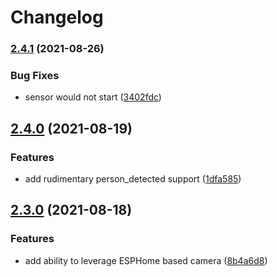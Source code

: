 # Changelog

### [2.4.1](https://www.github.com/TheRealWaldo/thermal/compare/v2.4.0...v2.4.1) (2021-08-26)


### Bug Fixes

* sensor would not start ([3402fdc](https://www.github.com/TheRealWaldo/thermal/commit/3402fdcec5cb50d21a2f2dc514961492dcd18b22))

## [2.4.0](https://www.github.com/TheRealWaldo/thermal/compare/v2.3.0...v2.4.0) (2021-08-19)


### Features

* add rudimentary person_detected support ([1dfa585](https://www.github.com/TheRealWaldo/thermal/commit/1dfa585305c25125051b5d1444890aa9e7b01a0c))

## [2.3.0](https://www.github.com/TheRealWaldo/thermal/compare/v2.2.1...v2.3.0) (2021-08-18)


### Features

* add ability to leverage ESPHome based camera ([8b4a6d8](https://www.github.com/TheRealWaldo/thermal/commit/8b4a6d8ab6210784c3ca776f61e221dca09749b1))
